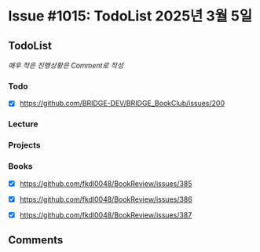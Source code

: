 # Issue #1015: TodoList 2025년 3월 5일

## TodoList

*매우 작은 진행상황은 Comment로 작성*

### Todo  

- [x] https://github.com/BRIDGE-DEV/BRIDGE_BookClub/issues/200

### Lecture

### Projects

### Books

- [x] https://github.com/fkdl0048/BookReview/issues/385
- [x] https://github.com/fkdl0048/BookReview/issues/386
- [x] https://github.com/fkdl0048/BookReview/issues/387


## Comments

